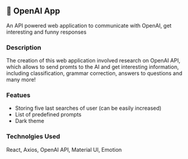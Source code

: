 ## 🤖 OpenAI App

An API powered web application to communicate with OpenAI, get interesting and funny responses

### Description

The creation of this web application involved research on OpenAI API, which allows to send promts to the AI and get interesting information, including classification, grammar correction, answers to questions and many more!

### Featues

- Storing five last searches of user (can be easily increased)
- List of predefined prompts
- Dark theme

### Technolgies Used

React, Axios, OpenAI API, Material UI, Emotion
